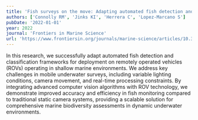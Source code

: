 ```yaml
---
title: 'Fish surveys on the move: Adapting automated fish detection and classification frameworks for videos on a remotely operated vehicle in shallow marine waters'
authors: ['Connolly RM', 'Jinks KI', 'Herrera C', 'Lopez-Marcano S']
pubDate: '2022-01-01'
year: 2022
journal: 'Frontiers in Marine Science'
url: 'https://www.frontiersin.org/journals/marine-science/articles/10.3389/fmars.2022.918504/full'
---
```


In this research, we successfully adapt automated fish detection and classification frameworks for deployment on remotely operated vehicles (ROVs) operating in shallow marine environments. We address key challenges in mobile underwater surveys, including variable lighting conditions, camera movement, and real-time processing constraints. By integrating advanced computer vision algorithms with ROV technology, we demonstrate improved accuracy and efficiency in fish monitoring compared to traditional static camera systems, providing a scalable solution for comprehensive marine biodiversity assessments in dynamic underwater environments.
